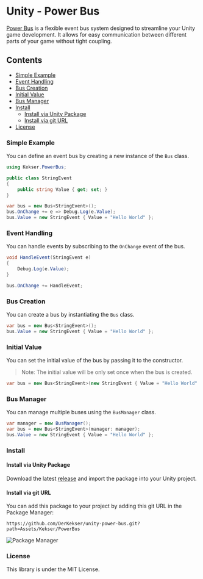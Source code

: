 # Unity - Power Bus

[Power Bus](https://github.com/DerKekser/unity-power-bus) is a flexible event bus system designed to streamline your Unity game development. It allows for easy communication between different parts of your game without tight coupling.

## Contents
- [Simple Example](#simple-example)
- [Event Handling](#event-handling)
- [Bus Creation](#bus-creation)
- [Initial Value](#initial-value)
- [Bus Manager](#bus-manager)
- [Install](#install)
  - [Install via Unity Package](#install-via-unity-package)
  - [Install via git URL](#install-via-git-url)
- [License](#license)

### Simple Example

You can define an event bus by creating a new instance of the `Bus` class.

```csharp
using Kekser.PowerBus;

public class StringEvent
{
    public string Value { get; set; }
}

var bus = new Bus<StringEvent>();
bus.OnChange += e => Debug.Log(e.Value);
bus.Value = new StringEvent { Value = "Hello World" };
```

### Event Handling

You can handle events by subscribing to the `OnChange` event of the bus.

```csharp
void HandleEvent(StringEvent e)
{
    Debug.Log(e.Value);
}

bus.OnChange += HandleEvent;
```

### Bus Creation

You can create a bus by instantiating the `Bus` class.
  
```csharp
var bus = new Bus<StringEvent>();
bus.Value = new StringEvent { Value = "Hello World" };
```

### Initial Value

You can set the initial value of the bus by passing it to the constructor.

> Note: The initial value will be only set once when the bus is created.

```csharp
var bus = new Bus<StringEvent>(new StringEvent { Value = "Hello World" });
```

### Bus Manager

You can manage multiple buses using the `BusManager` class.

```csharp
var manager = new BusManager();
var bus = new Bus<StringEvent>(manager: manager);
bus.Value = new StringEvent { Value = "Hello World" };
```

### Install

#### Install via Unity Package

Download the latest [release](https://github.com/DerKekser/unity-power-bus/releases) and import the package into your Unity project.
#### Install via git URL

You can add this package to your project by adding this git URL in the Package Manager:
```
https://github.com/DerKekser/unity-power-bus.git?path=Assets/Kekser/PowerBus
```
![Package Manager](/Assets/Kekser/Screenshots/package_manager.png)
### License

This library is under the MIT License.